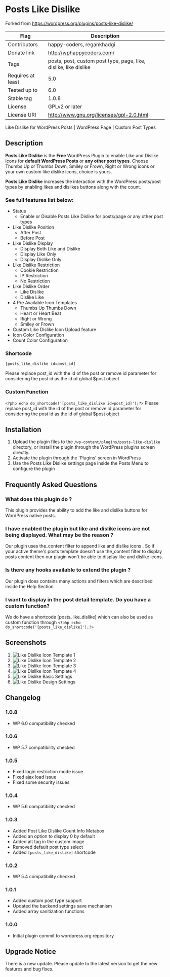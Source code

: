 # Posts Like Dislike

Forked from https://wordpress.org/plugins/posts-like-dislike/

|Flag             |Description                |
|-----------------|---------------------------|
|     Contributors| happy-coders, regankhadgi |
|     Donate link | http://wphappycoders.com/ |
|             Tags| posts, post, custom post type, page, like, dislike, like dislike |
|Requires at least| 5.0 |
|     Tested up to| 6.0 |
|       Stable tag| 1.0.8 |
|          License| GPLv2 or later |
|      License URI| http://www.gnu.org/licenses/gpl-2.0.html |

Like Dislike for WordPress Posts | WordPress Page | Custom Post Types

## Description

**Posts Like Dislike** is the **Free** WordPress Plugin to enable Like and Dislike Icons for **default WordPress Posts** or
**any other post types**. Choose Thumbs Up or Thumbs Down, Smiley or Frown, Right or Wrong icons or your own custom like dislike icons, choice is yours.

**Posts Like Dislike** increases the interaction with the WordPress posts/post types by enabling likes and dislikes buttons along with the count.

### See full features list below:

- Status
    - Enable or Disable Posts Like Dislike for posts/page or any other post types
- Like Dislike Position
    - After Post
    - Before Post
- Like Dislike Display
    - Display Both Like and Dislike
    - Display Like Only
    - Display Dislike Only
- Like Dislike Restriction
    - Cookie Restriction
    - IP Restriction
    - No Restriction
- Like Dislike Order
    - Like Dislike
    - Dislike Like
- 4 Pre Available Icon Templates
    - Thumbs Up Thumbs Down
    - Heart or Heart Beat
    - Right or Wrong
    - Smiley or Frown
- Custom Like Dislike Icon Upload feature
- Icon Color Configuration
- Count Color Configuration

### Shortcode

`[posts_like_dislike id=post_id]`

Please replace post_id with the id of the post or remove id parameter for considering the post id as the id of global $post object

### Custom Function

`<?php echo do_shortcode('[posts_like_dislike id=post_id]');?>`
Please replace post_id with the id of the post or remove id parameter for considering the post id as the id of global $post object


## Installation

1. Upload the plugin files to the `/wp-content/plugins/posts-like-dislike` directory, or install the plugin through the WordPress plugins screen directly.
1. Activate the plugin through the 'Plugins' screen in WordPress
1. Use the Posts Like Dislike settings page inside the Posts Menu to configure the plugin



## Frequently Asked Questions

### What does this plugin do ?
This plugin provides the ability to add the like and dislike buttons for WordPress native posts.

### I have enabled the plugin but like and dislike icons are not being displayed. What may be the reason ?
Our plugin uses the_content filter to append like and dislike icons . So if your active theme's posts template doesn't use the_content filter to display posts content then our plugin won't be able to display like and dislike icons.

### Is there any hooks available to extend the plugin ?
Our plugin does contains many actions and filters which are described inside the Help Section

### I want to display in the post detail template. Do you have a custom function?
We do have a shortcode [posts_like_dislike] which can also be used as custom function through `<?php echo do_shortcode('[posts_like_dislike]');?>`

## Screenshots

1. ![Like Dislike Icon Template 1](assets/screenshot-1.png)
1. ![Like Dislike Icon Template 2](assets/screenshot-2.png)
1. ![Like Dislike Icon Template 3](assets/screenshot-3.png)
1. ![Like Dislike Icon Template 4](assets/screenshot-4.png)
1. ![Like Dislike Basic Settings](assets/screenshot-5.png)
1. ![Like Dislike Design Settings](assets/screenshot-6.png)

## Changelog

### 1.0.8
* WP 6.0 compatibility checked

### 1.0.6
* WP 5.7 compatibility checked

### 1.0.5
* Fixed login restriction mode issue
* Fixed ajax load issue
* Fixed some security issues

### 1.0.4
* WP 5.6 compatibility checked

### 1.0.3
* Added Post Like Dislike Count Info Metabox
* Added an option to display 0 by default
* Added alt tag in the custom image
* Removed default post type select
* Added `[posts_like_dislike]` shortcode

### 1.0.2
* WP 5.4 compatibility checked

### 1.0.1
* Added custom post type support
* Updated the backend settings save mechanism
* Added array sanitization functions

### 1.0.0
* Initial plugin commit to wordpress.org repository

## Upgrade Notice
There is a new update. Please update to the latest version to get the new features and bug fixes.





